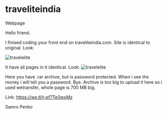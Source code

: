 # traveliteindia
Webpage


Hello friend.

I finised coding your front end on traveliteindia.com. 
Site is identical to original. Look:

![travelelite](https://image.ibb.co/kouetL/1.png)

It have all pages in it identical.
Look:
![travelelite](https://image.ibb.co/mDZOL0/2.png)

Here you have .rar archive, but is password protected. 
When i see the money i will tell you a password. Bye.
Archive is too big to upload it here so i used wetransfer,
whole page is 700 MB big.

Link: https://we.tl/t-pf7Te0wxMz


Samro Penko

